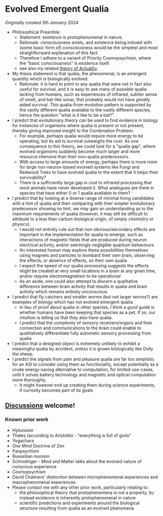 # Evolved Emergent Qualia

*Originally created 5th January 2024*

- Philosophical Preamble:
  - Statement: existence is protophenomenal in nature.
  - Rationale: consciousness exists, and existence being imbued with (some basic form of) consciousness would be the simplest and most straightforward explanation of this fact.
  - Therefore I adhere to a variant of Priority Cosmopsychism, where the "basic consciousness" is existence itself.
  - see also my related [theory of Actuality](Nothing%20is%20a%20Contradiction.md).
- My thesis statement is that qualia, the phenomenal, is an emergent quantity which is biologically evolved.
  - Rationale: it is hard to point to any qualia that were not in fact also useful for survival, and it is easy to see many of possible qualia lacking from humans, such as experiences of infrared, subtler sense of smell, and bat-like sonar, that probably would not have *greatly* aided survival. This qualia-from-evolution pattern is supported by the vastly different qualia available to the vastly different species, hence the question "what is it like to be a bat?".
- I predict that evolutionary theory can be used to find evidence in biology for instances of organisms where qualia is present or not present, thereby giving improved insight to the Combination Problem.
  - For example, perhaps qualia would require more energy to be operating, but its aid to survival outweighs the cost. As one consequence to this theory, we could look for a "qualia gap", where evolved organisms suddenly become much larger and more resource intensive than their non-qualia predecessors.
  - With access to large amounts of energy, perhaps there is more room for large non-neuron-based evolved systems like Fungi and Redwood Trees to have evolved qualia to the extent that it helps their survivability?
  - There is a sufficiently large gap in cost to infrared processing that most animals have never developed it. What analogues are there in species that have either 0 or 1 qualia available to them?
- I predict that by looking at a diverse range of minimal living candidates with a hint of qualia and then comparing with their simpler evolutionary predecessor showing no hint, we may gain an understanding as to the maximum requirements of qualia (however, it may still be difficult to attribute to a less than carbon-biological origin, of simply chemistry or physics).
  - I would not entirely rule out that non-obvious/secondary effects are important in the implementation for qualia to emerge, such as interactions of magnetic fields that are produced during neuron electrical activity, and/or seemingly negligible quantum behaviours
  - An interested human may explore these possibilities themselves using magnets and particles to bombard their own brain, observing the effects, or absence of effects, on their own qualia
  - I expect the speed of our qualia processing suggests the effects might be created at very small locations in a brain at any given time, and/or require electromagnetism to be operational
  - As an aside, one could also attempt to discern a qualitative difference between brain activity that results in qualia and brain activity which remains entirely unconscious
- I predict that fly catchers and smaller worms (but not larger worms?) are examples of biology which has not evolved emergent qualia.
  - In lieu of proof about qualia in other species, I think a good guide is whether humans have been keeping that species as a pet. If so, our intuition is telling us that they also have qualia.
  - I predict that the complexity of sensory receivers/organs and their connection and communications to the brain could enable to qualitatively differentiate fully automatic sensory processing from qualia
- I predict that a designed object is extremely unlikely to exhibit a meaningful qualia by accident, unless it is grown biologically like Dolly the sheep.
- I predict the signals from pain and pleasure qualia are far too simplistic for an ASI to consider using them as functionality, except potentially as a crude energy-saving alternative to computation, for limited use-cases, until it solves battery technology and magnetic and optical computation more thoroughly.
  - It might however end up creating them during science experiments, if curiosity becomes part of its goals

## [Discussions](https://github.com/aliclark/the_wooden_sword/discussions) welcome!

### Known prior work
- Hylozoism
- Thales (according to Aristotle) - "everything is full of gods"
- Yogachara
- *One Mind* Doctrine of Zen
- Panpsychism
- Russellian monism
- Schrodinger - Mind and Matter talks about the evolved nature of conscious experience
- Cosmopsychism
- David Chalmers' distinction between microphenomenal experiences and macrophenomenal experiences
- Please contact me with any other prior work, particularly relating to:
  - the philosophical theory that protophenomena is not a property, bu instead existence is inherently protophenomenal in nature
  - scientific predictions and experiments around the biological structure resulting from qualia as an evolved phenomena
